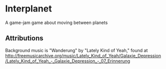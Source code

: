 # Interplanet

A game-jam game about moving between planets

## Attributions

Background music is "Wanderung" by "Lately Kind of Yeah," found at http://freemusicarchive.org/music/Lately_Kind_of_Yeah/Galaxie_Depression/Lately_Kind_of_Yeah_-_Galaxie_Depression_-_07_Erinnerung

